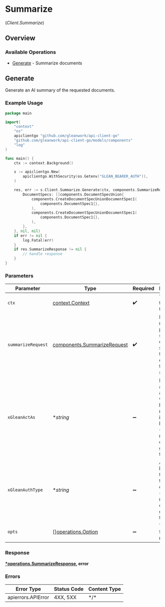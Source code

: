 # Summarize
(*Client.Summarize*)

## Overview

### Available Operations

* [Generate](#generate) - Summarize documents

## Generate

Generate an AI summary of the requested documents.

### Example Usage

```go
package main

import(
	"context"
	"os"
	apiclientgo "github.com/gleanwork/api-client-go"
	"github.com/gleanwork/api-client-go/models/components"
	"log"
)

func main() {
    ctx := context.Background()

    s := apiclientgo.New(
        apiclientgo.WithSecurity(os.Getenv("GLEAN_BEARER_AUTH")),
    )

    res, err := s.Client.Summarize.Generate(ctx, components.SummarizeRequest{
        DocumentSpecs: []components.DocumentSpecUnion{
            components.CreateDocumentSpecUnionDocumentSpec1(
                components.DocumentSpec1{},
            ),
            components.CreateDocumentSpecUnionDocumentSpec1(
                components.DocumentSpec1{},
            ),
        },
    }, nil, nil)
    if err != nil {
        log.Fatal(err)
    }
    if res.SummarizeResponse != nil {
        // handle response
    }
}
```

### Parameters

| Parameter                                                                                                                | Type                                                                                                                     | Required                                                                                                                 | Description                                                                                                              |
| ------------------------------------------------------------------------------------------------------------------------ | ------------------------------------------------------------------------------------------------------------------------ | ------------------------------------------------------------------------------------------------------------------------ | ------------------------------------------------------------------------------------------------------------------------ |
| `ctx`                                                                                                                    | [context.Context](https://pkg.go.dev/context#Context)                                                                    | :heavy_check_mark:                                                                                                       | The context to use for the request.                                                                                      |
| `summarizeRequest`                                                                                                       | [components.SummarizeRequest](../../models/components/summarizerequest.md)                                               | :heavy_check_mark:                                                                                                       | Includes request params such as the query and specs of the documents to summarize.                                       |
| `xGleanActAs`                                                                                                            | **string*                                                                                                                | :heavy_minus_sign:                                                                                                       | Email address of a user on whose behalf the request is intended to be made (should be non-empty only for global tokens). |
| `xGleanAuthType`                                                                                                         | **string*                                                                                                                | :heavy_minus_sign:                                                                                                       | Auth type being used to access the endpoint (should be non-empty only for global tokens).                                |
| `opts`                                                                                                                   | [][operations.Option](../../models/operations/option.md)                                                                 | :heavy_minus_sign:                                                                                                       | The options for this request.                                                                                            |

### Response

**[*operations.SummarizeResponse](../../models/operations/summarizeresponse.md), error**

### Errors

| Error Type         | Status Code        | Content Type       |
| ------------------ | ------------------ | ------------------ |
| apierrors.APIError | 4XX, 5XX           | \*/\*              |